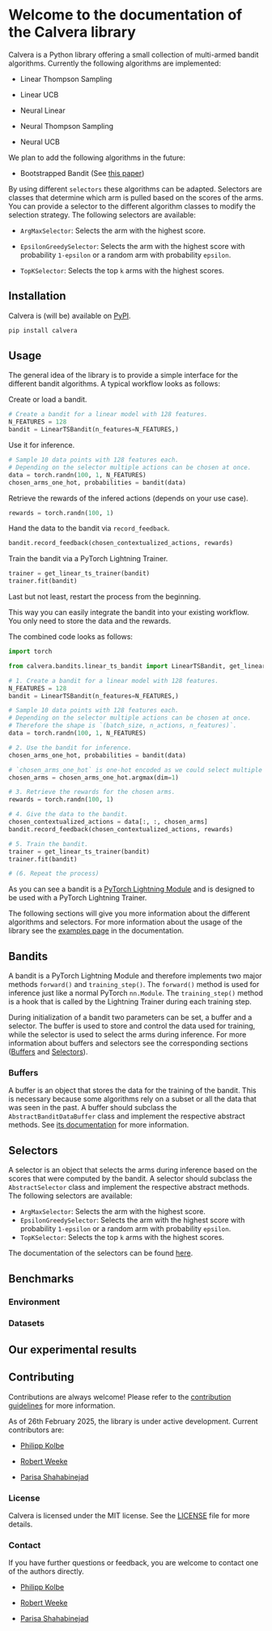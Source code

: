 # Welcome to the documentation of the Calvera library

Calvera is a Python library offering a small collection of multi-armed bandit algorithms.
Currently the following algorithms are implemented:

- Linear Thompson Sampling

- Linear UCB

- Neural Linear

- Neural Thompson Sampling

- Neural UCB

We plan to add the following algorithms in the future:

- Bootstrapped Bandit (See [this paper](https://arxiv.org/abs/2302.07459))

By using different `selectors` these algorithms can be adapted.
Selectors are classes that determine which arm is pulled based on the scores of the arms.
You can provide a selector to the different algorithm classes to modify the selection strategy.
The following selectors are available:

- `ArgMaxSelector`: Selects the arm with the highest score.

- `EpsilonGreedySelector`: Selects the arm with the highest score with probability `1-epsilon` or a random arm with probability `epsilon`.

- `TopKSelector`: Selects the top `k` arms with the highest scores.

## Installation

Calvera is (will be) available on [PyPI](https://pypi.org/).

```bash
pip install calvera
```

## Usage

The general idea of the library is to provide a simple interface for the different bandit algorithms.
A typical workflow looks as follows:

Create or load a bandit.

```python
# Create a bandit for a linear model with 128 features.
N_FEATURES = 128
bandit = LinearTSBandit(n_features=N_FEATURES,)
```

Use it for inference.

```python
# Sample 10 data points with 128 features each.
# Depending on the selector multiple actions can be chosen at once.
data = torch.randn(100, 1, N_FEATURES)
chosen_arms_one_hot, probabilities = bandit(data)
```

Retrieve the rewards of the infered actions (depends on your use case).

```python
rewards = torch.randn(100, 1)
```

Hand the data to the bandit via `record_feedback`.

```python
bandit.record_feedback(chosen_contextualized_actions, rewards)
```

Train the bandit via a PyTorch Lightning Trainer.

```python
trainer = get_linear_ts_trainer(bandit)
trainer.fit(bandit)
```

Last but not least, restart the process from the beginning.

This way you can easily integrate the bandit into your existing workflow. You only need to store the data and the rewards.

The combined code looks as follows:

```python
import torch

from calvera.bandits.linear_ts_bandit import LinearTSBandit, get_linear_ts_trainer

# 1. Create a bandit for a linear model with 128 features.
N_FEATURES = 128
bandit = LinearTSBandit(n_features=N_FEATURES,)

# Sample 10 data points with 128 features each.
# Depending on the selector multiple actions can be chosen at once.
# Therefore the shape is `(batch_size, n_actions, n_features)`.
data = torch.randn(100, 1, N_FEATURES)

# 2. Use the bandit for inference.
chosen_arms_one_hot, probabilities = bandit(data)

# `chosen_arms_one_hot` is one-hot encoded as we could select multiple arms at once.
chosen_arms = chosen_arms_one_hot.argmax(dim=1)

# 3. Retrieve the rewards for the chosen arms.
rewards = torch.randn(100, 1)

# 4. Give the data to the bandit.
chosen_contextualized_actions = data[:, :, chosen_arms]
bandit.record_feedback(chosen_contextualized_actions, rewards)

# 5. Train the bandit.
trainer = get_linear_ts_trainer(bandit)
trainer.fit(bandit)

# (6. Repeat the process)
```

As you can see a bandit is a [PyTorch Lightning Module](https://pytorch-lightning.readthedocs.io/en/stable/common/lightning_module.html) and is designed to be used with a PyTorch Lightning Trainer.

The following sections will give you more information about the different algorithms and selectors. For more information about the usage of the library see the [examples page](./examples/) in the documentation.

## Bandits

A bandit is a PyTorch Lightning Module and therefore implements two major methods `forward()` and `training_step()`.
The `forward()` method is used for inference just like a normal PyTorch `nn.Module`.
The `training_step()` method is a hook that is called by the Lightning Trainer during each training step.

During initialization of a bandit two parameters can be set, a buffer and a selector.
The buffer is used to store and control the data used for training, while the selector is used to select the arms during inference. For more information about buffers and selectors see the corresponding sections ([Buffers](#buffers) and [Selectors](#selectors)).

### Buffers

A buffer is an object that stores the data for the training of the bandit. This is necessary because some algorithms rely on a subset or all the data that was seen in the past.
A buffer should subclass the `AbstractBanditDataBuffer` class and implement the respective abstract methods. See [its documentation](./bandits.md#buffers) for more information.

## Selectors

A selector is an object that selects the arms during inference based on the scores that were computed by the bandit.
A selector should subclass the `AbstractSelector` class and implement the respective abstract methods. The following selectors are available:

- `ArgMaxSelector`: Selects the arm with the highest score.
- `EpsilonGreedySelector`: Selects the arm with the highest score with probability `1-epsilon` or a random arm with probability `epsilon`.
- `TopKSelector`: Selects the top `k` arms with the highest scores.

The documentation of the selectors can be found [here](./utils/).

## Benchmarks

### Environment

### Datasets

## Our experimental results

## Contributing

Contributions are always welcome! Please refer to the [contribution guidelines](https://github.com/neural-bandits/calvera/blob/main/CONTRIBUTING.md) for more information.

As of 26th February 2025, the library is under active development. Current contributors are:

- [Philipp Kolbe](mailto:philipp.kolbe@student.hpi.uni-potsdam.de)

- [Robert Weeke](mailto:robert.weeke@student.hpi.uni-potsdam.de)

- [Parisa Shahabinejad](mailto:parisa.shahabinejad@student.hpi.uni-potsdam.de)

### License

Calvera is licensed under the MIT license. See the [LICENSE](https://github.com/neural-bandits/calvera/blob/main/LICENSE) file for more details.

### Contact

If you have further questions or feedback, you are welcome to contact one of the authors directly.

- [Philipp Kolbe](mailto:philipp.kolbe@student.hpi.uni-potsdam.de)

- [Robert Weeke](mailto:robert.weeke@student.hpi.uni-potsdam.de)

- [Parisa Shahabinejad](mailto:parisa.shahabinejad@student.hpi.uni-potsdam.de)

